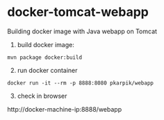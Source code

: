 # docker-tomcat-webapp
Building docker image with Java webapp on Tomcat


1. build docker image:

```mvn package docker:build```

2. run docker container

 ```docker run -it --rm -p 8888:8080 pkarpik/webapp```

3. check in browser
  
http://docker-machine-ip:8888/webapp